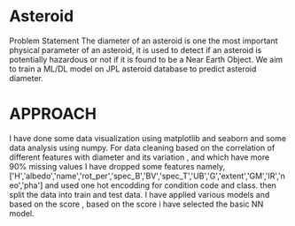 # Asteroid
Problem Statement
The diameter of an asteroid is one the most important physical parameter of an asteroid, 
it is used to detect if an asteroid is potentially hazardous or not if it is found to be a Near Earth Object. 
We aim to train a ML/DL model on JPL asteroid database to predict asteroid diameter.

# APPROACH
I have done some data visualization using matplotlib and seaborn and some data analysis using numpy.
For data cleaning
based on the correlation of different features with diameter and its variation , and which have more 90% missing values
I have dropped some features namely,
['H','albedo','name','rot_per','spec_B','BV','spec_T','UB','G','extent','GM','IR','neo','pha']
and used one hot encodding for condition code and class.
then split the data into train and test data.
I have applied various models and based on the score , based on the score i have selected the basic NN model.
